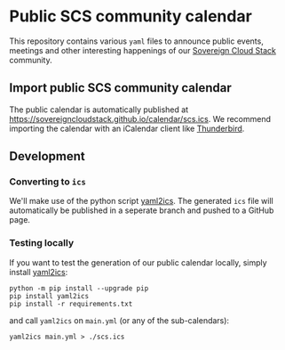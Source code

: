# Public SCS community calendar
This repository contains various `yaml` files to announce public events, meetings and other interesting happenings of 
our [Sovereign Cloud Stack](https://scs.community) community.

## Import public SCS community calendar
The public calendar is automatically published at <https://sovereigncloudstack.github.io/calendar/scs.ics>. We recommend importing the calendar with an iCalendar client like [Thunderbird](https://support.mozilla.org/en-US/kb/creating-new-calendars#w_on-the-network-connect-to-your-online-calendars).

## Development

### Converting to `ics`
We'll make use of the python script [yaml2ics](https://github.com/scientific-python/yaml2ics). The generated `ics` file will automatically be published in a seperate branch and pushed to a GitHub page.

### Testing locally
If you want to test the generation of our public calendar locally, simply install [yaml2ics](https://github.com/scientific-python/yaml2ics):
```
python -m pip install --upgrade pip
pip install yaml2ics
pip install -r requirements.txt
```
and call `yaml2ics` on `main.yml` (or any of the sub-calendars):
```
yaml2ics main.yml > ./scs.ics
```
